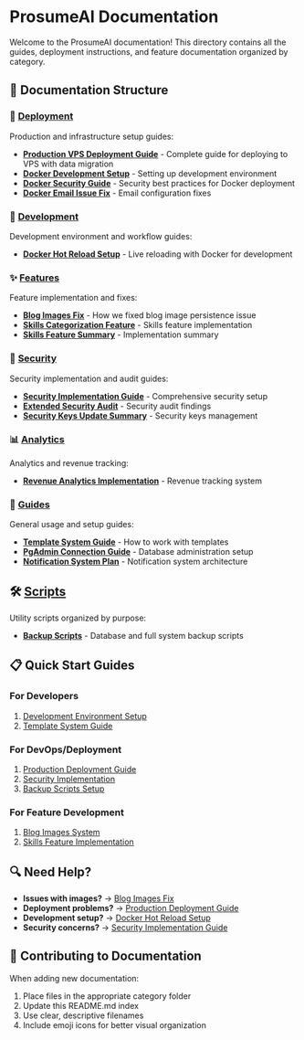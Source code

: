 # ProsumeAI Documentation

Welcome to the ProsumeAI documentation! This directory contains all the guides, deployment instructions, and feature documentation organized by category.

## 📁 Documentation Structure

### 🚀 [Deployment](./deployment/)
Production and infrastructure setup guides:
- **[Production VPS Deployment Guide](./deployment/PRODUCTION_DEPLOYMENT_GUIDE.md)** - Complete guide for deploying to VPS with data migration
- **[Docker Development Setup](./deployment/DOCKER_DEVELOPMENT_SETUP.md)** - Setting up development environment
- **[Docker Security Guide](./deployment/DOCKER_SECURITY_GUIDE.md)** - Security best practices for Docker deployment
- **[Docker Email Issue Fix](./deployment/DOCKER_EMAIL_ISSUE_FIXED.md)** - Email configuration fixes

### 🔧 [Development](./development/)
Development environment and workflow guides:
- **[Docker Hot Reload Setup](./development/DOCKER_DEVELOPMENT_HOT_RELOAD.md)** - Live reloading with Docker for development

### ✨ [Features](./features/)
Feature implementation and fixes:
- **[Blog Images Fix](./features/BLOG_IMAGES_FIX.md)** - How we fixed blog image persistence issue
- **[Skills Categorization Feature](./features/SKILLS_CATEGORIZATION_FEATURE.md)** - Skills feature implementation
- **[Skills Feature Summary](./features/SKILLS_FEATURE_IMPLEMENTATION_SUMMARY.md)** - Implementation summary

### 🔐 [Security](./security/)
Security implementation and audit guides:
- **[Security Implementation Guide](./security/SECURITY_IMPLEMENTATION_GUIDE.md)** - Comprehensive security setup
- **[Extended Security Audit](./security/EXTENDED_SECURITY_AUDIT.md)** - Security audit findings
- **[Security Keys Update Summary](./security/SECURITY_KEYS_UPDATE_SUMMARY.md)** - Security keys management

### 📊 [Analytics](./analytics/)
Analytics and revenue tracking:
- **[Revenue Analytics Implementation](./analytics/REVENUE_ANALYTICS_IMPLEMENTATION.md)** - Revenue tracking system

### 📖 [Guides](./guides/)
General usage and setup guides:
- **[Template System Guide](./guides/template-system-guide.md)** - How to work with templates
- **[PgAdmin Connection Guide](./guides/PGADMIN_CONNECTION_GUIDE.md)** - Database administration setup
- **[Notification System Plan](./guides/notification-system-plan.md)** - Notification system architecture

## 🛠️ [Scripts](../scripts/)
Utility scripts organized by purpose:
- **[Backup Scripts](../scripts/backup/)** - Database and full system backup scripts

## 📋 Quick Start Guides

### For Developers
1. [Development Environment Setup](./development/DOCKER_DEVELOPMENT_HOT_RELOAD.md)
2. [Template System Guide](./guides/template-system-guide.md)

### For DevOps/Deployment
1. [Production Deployment Guide](./deployment/PRODUCTION_DEPLOYMENT_GUIDE.md)
2. [Security Implementation](./security/SECURITY_IMPLEMENTATION_GUIDE.md)
3. [Backup Scripts Setup](../scripts/backup/)

### For Feature Development
1. [Blog Images System](./features/BLOG_IMAGES_FIX.md)
2. [Skills Feature Implementation](./features/SKILLS_CATEGORIZATION_FEATURE.md)

## 🔍 Need Help?

- **Issues with images?** → [Blog Images Fix](./features/BLOG_IMAGES_FIX.md)
- **Deployment problems?** → [Production Deployment Guide](./deployment/PRODUCTION_DEPLOYMENT_GUIDE.md)
- **Development setup?** → [Docker Hot Reload Setup](./development/DOCKER_DEVELOPMENT_HOT_RELOAD.md)
- **Security concerns?** → [Security Implementation Guide](./security/SECURITY_IMPLEMENTATION_GUIDE.md)

## 📝 Contributing to Documentation

When adding new documentation:
1. Place files in the appropriate category folder
2. Update this README.md index
3. Use clear, descriptive filenames
4. Include emoji icons for better visual organization 